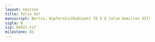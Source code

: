 ```yaml
---
layout: edition
title: folio 42r
manuscript: Berlin, Kupferstichkabinett 78 D 8 (olim Hamilton 337)
sigla: B
iip: b042r.tif
milestone: 83
---
```

